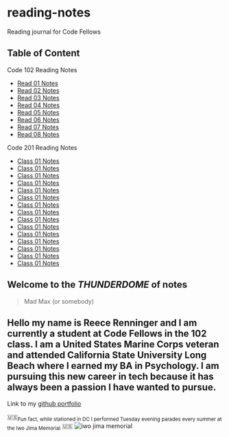 # reading-notes

Reading journal for Code Fellows

## Table of Content

Code 102 Reading Notes

- [Read 01 Notes](https://reecerenninger.github.io/reading-notes/read01notes)
- [Read 02 Notes](https://reecerenninger.github.io/reading-notes/read02notes)
- [Read 03 Notes](https://reecerenninger.github.io/reading-notes/read03notes)
- [Read 04 Notes](https://reecerenninger.github.io/reading-notes/read04notes)
- [Read 05 Notes](https://reecerenninger.github.io/reading-notes/read05notes)
- [Read 06 Notes](https://reecerenninger.github.io/reading-notes/read06notes)
- [Read 07 Notes](https://reecerenninger.github.io/reading-notes/read07notes)
- [Read 08 Notes](https://reecerenninger.github.io/reading-notes/read08notes)

Code 201 Reading Notes

- [Class 01 Notes](https://reecerenninger.github.io/reading-notes/201classOne)
- [Class 01 Notes](https://reecerenninger.github.io/reading-notes/201classTwo)
- [Class 01 Notes](https://reecerenninger.github.io/reading-notes/201classThree)
- [Class 01 Notes](https://reecerenninger.github.io/reading-notes/201classFour)
- [Class 01 Notes](https://reecerenninger.github.io/reading-notes/201classFive)
- [Class 01 Notes](https://reecerenninger.github.io/reading-notes/201classSix)
- [Class 01 Notes](https://reecerenninger.github.io/reading-notes/201classSeven)
- [Class 01 Notes](https://reecerenninger.github.io/reading-notes/201classEight)
- [Class 01 Notes](https://reecerenninger.github.io/reading-notes/201classNine)
- [Class 01 Notes](https://reecerenninger.github.io/reading-notes/201classTen)
- [Class 01 Notes](https://reecerenninger.github.io/reading-notes/201classEleven)
- [Class 01 Notes](https://reecerenninger.github.io/reading-notes/201classTwelve)
- [Class 01 Notes](https://reecerenninger.github.io/reading-notes/201classThirteen)
- [Class 01 Notes](https://reecerenninger.github.io/reading-notes/201classFourteen)
- [Class 01 Notes](https://reecerenninger.github.io/reading-notes/201classFifteen)



## **Welcome to the _THUNDERDOME_ of notes**

> Mad Max (or somebody)

## Hello my name is Reece Renninger and I am currently a student at Code Fellows in the 102 class. I am a United States Marine Corps veteran and attended California State University Long Beach where I earned my BA in Psychology.  I am pursuing this new career in tech because it has always been a passion I have wanted to pursue.

Link to my [github portfolio](https://github.com/ReeceRenninger)

🇺🇸<sub>Fun fact, while stationed in DC I performed Tuesday evening parades every summer at the Iwo Jima Memorial</sub>  🇺🇸
![iwo jima memorial](https://user-images.githubusercontent.com/109825175/211393677-c34b7228-5544-451a-b9de-376c6deef759.jpeg)
